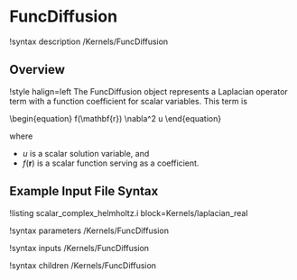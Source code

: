 # FuncDiffusion

!syntax description /Kernels/FuncDiffusion

## Overview

!style halign=left
The FuncDiffusion object represents a Laplacian operator term with a function coefficient for scalar variables. This term is

\begin{equation}
  f(\mathbf{r}) \nabla^2 u
\end{equation}

where

- $u$ is a scalar solution variable, and
- $f(\mathbf{r})$ is a scalar function serving as a coefficient.

## Example Input File Syntax

!listing scalar_complex_helmholtz.i block=Kernels/laplacian_real

!syntax parameters /Kernels/FuncDiffusion

!syntax inputs /Kernels/FuncDiffusion

!syntax children /Kernels/FuncDiffusion
